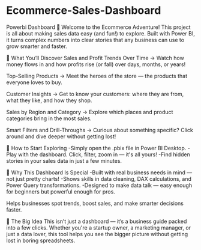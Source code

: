 # Ecommerce-Sales-Dashboard
Powerbi Dashboard
🌟 Welcome to the Ecommerce Adventure!
This project is all about making sales data easy (and fun!) to explore. Built with Power BI, it turns complex numbers into clear stories that any business can use to grow smarter and faster.

🔹 What You’ll Discover
 Sales and Profit Trends Over Time
→ Watch how money flows in and how profits rise (or fall) over days, months, or years!

 Top-Selling Products
→ Meet the heroes of the store — the products that everyone loves to buy.

 Customer Insights
→ Get to know your customers: where they are from, what they like, and how they shop.

 Sales by Region and Category
→ Explore which places and product categories bring in the most sales.

 Smart Filters and Drill-Throughs
→ Curious about something specific? Click around and dive deeper without getting lost!

🔹 How to Start Exploring
-Simply open the .pbix file in Power BI Desktop.
-Play with the dashboard. Click, filter, zoom in — it's all yours!
-Find hidden stories in your sales data in just a few minutes.

🔹 Why This Dashboard Is Special
-Built with real business needs in mind — not just pretty charts!
-Shows skills in data cleaning, DAX calculations, and Power Query transformations.
-Designed to make data talk — easy enough for beginners but powerful enough for pros.

 Helps businesses spot trends, boost sales, and make smarter decisions faster.

🔹 The Big Idea
This isn’t just a dashboard — it’s a business guide packed into a few clicks. Whether you're a startup owner, a marketing manager, or just a data lover, this tool helps you see the bigger picture without getting lost in boring spreadsheets.
